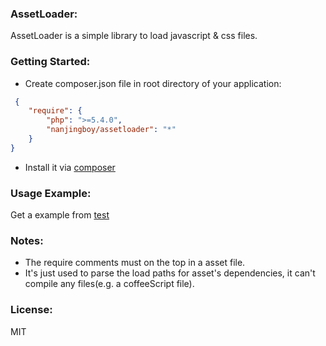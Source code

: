 ### AssetLoader:

AssetLoader is a simple library to load javascript & css files.

### Getting Started:

* Create composer.json file in root directory of  your application:

```json
 {
    "require": {
        "php": ">=5.4.0",
        "nanjingboy/assetloader": "*"
    }
}
```
* Install it via [composer](https://getcomposer.org/doc/00-intro.md)

### Usage Example:

Get a example from [test](https://github.com/nanjingboy/assetloader/tree/master/test)

### Notes:

* The require comments must on the top in a asset file.
* It's just used to parse the load paths for asset's dependencies, it can't compile any files(e.g. a coffeeScript file).

### License:
MIT